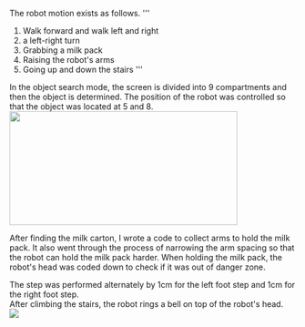 The robot motion exists as follows. 
'''
1. Walk forward and walk left and right
2. a left-right turn
3. Grabbing a milk pack
4. Raising the robot's arms
5. Going up and down the stairs
'''  


In the object search mode, the screen is divided into 9 compartments and then the object is determined. The position of the robot was controlled so that the object was located at 5 and 8.  
<img src="https://github.com/lchyeon0123/kairos_project/assets/99176235/dece3a34-74e5-44a5-93a2-a7fa9253fda2" width="400" height="200">

After finding the milk carton, I wrote a code to collect arms to hold the milk pack. It also went through the process of narrowing the arm spacing so that the robot can hold the milk pack harder. When holding the milk pack, the robot's head was coded down to check if it was out of danger zone.  


The step was performed alternately by 1cm for the left foot step and 1cm for the right foot step.   
After climbing the stairs, the robot rings a bell on top of the robot's head.  
<img src="https://github.com/lchyeon0123/kairos_project/assets/99176235/ac4ce18e-a8fa-469a-aa38-3eff267f086c">
